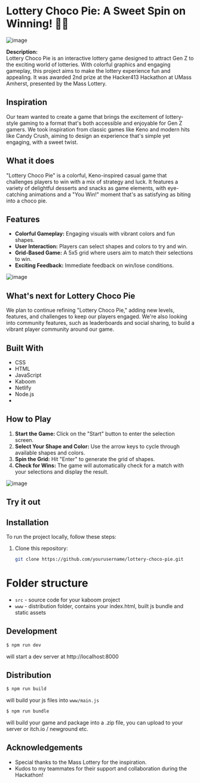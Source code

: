 # Lottery Choco Pie: A Sweet Spin on Winning! 🍫🎉

![image](https://github.com/user-attachments/assets/0da7cdc8-cd30-459d-a72d-0c4fe5ea9754)

**Description:**  
Lottery Choco Pie is an interactive lottery game designed to attract Gen Z to the exciting world of lotteries. With colorful graphics and engaging gameplay, this project aims to make the lottery experience fun and appealing. It was awarded 2nd prize at the Hacker413 Hackathon at UMass Amherst, presented by the Mass Lottery.

## Inspiration

Our team wanted to create a game that brings the excitement of lottery-style gaming to a format that's both accessible and enjoyable for Gen Z gamers. We took inspiration from classic games like Keno and modern hits like Candy Crush, aiming to design an experience that's simple yet engaging, with a sweet twist.

## What it does

"Lottery Choco Pie" is a colorful, Keno-inspired casual game that challenges players to win with a mix of strategy and luck. It features a variety of delightful desserts and snacks as game elements, with eye-catching animations and a "You Win!" moment that's as satisfying as biting into a choco pie.

## Features

- **Colorful Gameplay:** Engaging visuals with vibrant colors and fun shapes.
- **User Interaction:** Players can select shapes and colors to try and win.
- **Grid-Based Game:** A 5x5 grid where users aim to match their selections to win.
- **Exciting Feedback:** Immediate feedback on win/lose conditions.

![image](https://github.com/user-attachments/assets/66ffb740-1110-4cf6-a635-54259b591e68)

## What's next for Lottery Choco Pie

We plan to continue refining "Lottery Choco Pie," adding new levels, features, and challenges to keep our players engaged. We're also looking into community features, such as leaderboards and social sharing, to build a vibrant player community around our game.

## Built With

- CSS
- HTML
- JavaScript
- Kaboom
- Netlify
- Node.js
- 
## How to Play

1. **Start the Game:** Click on the "Start" button to enter the selection screen.
2. **Select Your Shape and Color:** Use the arrow keys to cycle through available shapes and colors.
3. **Spin the Grid:** Hit "Enter" to generate the grid of shapes.
4. **Check for Wins:** The game will automatically check for a match with your selections and display the result.

![image](https://github.com/user-attachments/assets/9d509e1b-d82f-4587-b2df-843d33ce98b3)

## Try it out


## Installation

To run the project locally, follow these steps:

1. Clone this repository:
   ```bash
   git clone https://github.com/yourusername/lottery-choco-pie.git

# Folder structure

- `src` - source code for your kaboom project
- `www` - distribution folder, contains your index.html, built js bundle and static assets


## Development

```sh
$ npm run dev
```

will start a dev server at http://localhost:8000

## Distribution

```sh
$ npm run build
```

will build your js files into `www/main.js`

```sh
$ npm run bundle
```

will build your game and package into a .zip file, you can upload to your server or itch.io / newground etc.


## Acknowledgements

- Special thanks to the Mass Lottery for the inspiration.
- Kudos to my teammates for their support and collaboration during the Hackathon!
